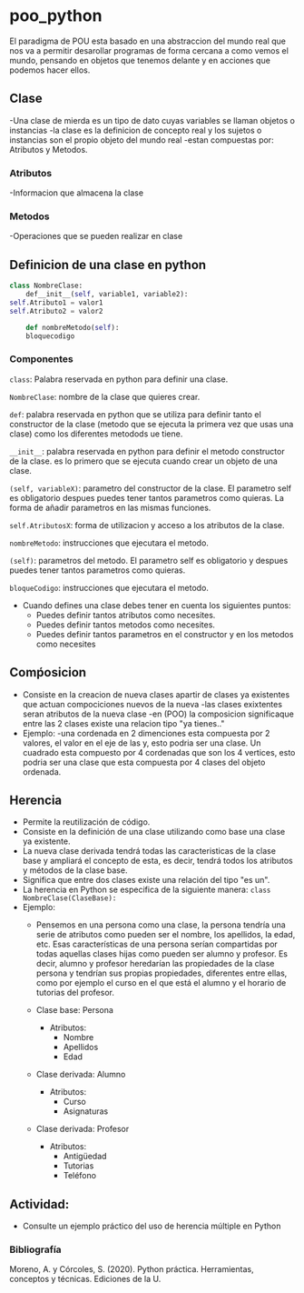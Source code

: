 # poo_python

El paradigma de POU esta basado en una abstraccion del mundo real que nos va a permitir desarollar programas de forma cercana a como vemos el mundo, pensando  en objetos que tenemos delante y en acciones que podemos hacer ellos.

## Clase

-Una clase de mierda es un tipo de dato cuyas variables se llaman objetos o instancias
-la clase es la definicion de concepto real y los sujetos o instancias son el propio objeto del mundo real 
-estan compuestas por: Atributos y Metodos.

### Atributos
-Informacion que almacena la clase 

### Metodos
-Operaciones que se pueden realizar en clase

## Definicion de una clase en python

```python
class NombreClase:
    def__init__(self, variable1, variable2):
self.Atributo1 = valor1
self.Atributo2 = valor2

    def nombreMetodo(self):
    bloquecodigo
```

### Componentes

``````class``````: Palabra reservada en python para definir una clase.

```NombreClase```: nombre de la clase que quieres crear.

```def```: palabra reservada en python que se utiliza para definir tanto el constructor de la clase (metodo que se ejecuta la primera vez que usas una clase) como los diferentes metodods ue tiene.

```__init__```: palabra reservada en python para definir el metodo constructor de la clase. es lo primero que se ejecuta cuando crear un objeto de una clase.

```(self, variableX)```: parametro del constructor de la clase. El parametro self es obligatorio despues puedes tener tantos parametros como quieras.  La forma de añadir parametros en las mismas funciones.

```self.AtributosX```: forma de utilizacion y acceso a los atributos de la clase.

```nombreMetodo```: instrucciones que ejecutara el metodo.

```(self)```: parametros del metodo. El parametro self es obligatorio y despues puedes tener tantos parametros como quieras.

```bloqueCodigo```: instrucciones que ejecutara el metodo.

- Cuando defines una clase debes tener en cuenta los siguientes puntos:
    - Puedes definir tantos atributos como necesites.
    - Puedes definir tantos metodos como necesites.
    - Puedes definir tantos parametros en el constructor y en los metodos como necesites

## Comṕosicion
- Consiste en la creacion de nueva clases apartir de clases ya existentes que actuan compociciones nuevos de la nueva
-las clases exixtentes seran atributos de la nueva clase
-en (POO) la composicion significaque entre las 2 clases existe una relacion tipo "ya tienes.."
- Ejemplo:
    -una cordenada en 2 dimenciones esta compuesta por 2 valores, el valor en el eje de las y, esto podria ser una clase. Un cuadrado esta compuesto por 4 cordenadas que son los 4 vertices, esto podria ser una clase que esta compuesta por 4 clases del objeto ordenada.
    
## Herencia
- Permite la reutilización de código.
- Consiste en la definición de una clase utilizando como base una clase ya existente.
- La nueva clase derivada tendrá todas las caracteristicas de la clase base y ampliará el concepto de esta, es decir, tendrá todos los atributos y métodos de la clase base.
- Significa que entre dos clases existe una relación del tipo "es un".
- La herencia en Python se especifica de la siguiente manera: ```class NombreClase(ClaseBase):```
- Ejemplo:
    - Pensemos en una persona como una clase, la persona tendría una serie de atributos como pueden ser el nombre, los apellidos, la edad, etc.  Esas características de una persona serían compartidas por todas aquellas clases hijas como pueden ser alumno y profesor.  Es decir, alumno y profesor heredarían las propiedades de la clase persona y tendrían sus propias propiedades, diferentes entre ellas, como por ejemplo el curso en el que está el alumno y el horario de tutorias del profesor.

    - Clase base: Persona
        - Atributos:
            - Nombre
            - Apellidos
            - Edad

    - Clase derivada: Alumno
        - Atributos:
            - Curso
            - Asignaturas
    
    - Clase derivada: Profesor
        - Atributos:
            - Antigüedad
            - Tutorias
            - Teléfono

## Actividad:
- Consulte un ejemplo práctico del uso de herencia múltiple en Python

### Bibliografía
Moreno, A. y Córcoles, S.  (2020).  Python práctica.  Herramientas, conceptos y técnicas.  Ediciones de la U.